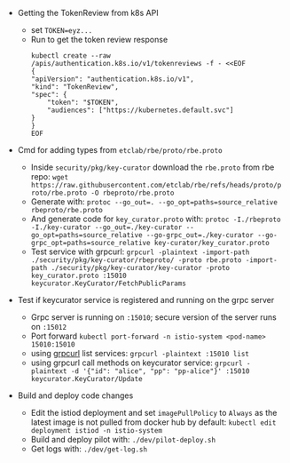 - Getting the TokenReview from k8s API
    - set `TOKEN=eyz...`
    - Run to get the token review response
        ```
        kubectl create --raw /apis/authentication.k8s.io/v1/tokenreviews -f - <<EOF
        {
        "apiVersion": "authentication.k8s.io/v1",
        "kind": "TokenReview",
        "spec": {
            "token": "$TOKEN",
            "audiences": ["https://kubernetes.default.svc"]
        }
        }
        EOF
        ```

- Cmd for adding types from `etclab/rbe/proto/rbe.proto`
    - Inside `security/pkg/key-curator` download the `rbe.proto` from rbe repo: `wget https://raw.githubusercontent.com/etclab/rbe/refs/heads/proto/proto/rbe.proto -O rbeproto/rbe.proto`
    - Generate with: `protoc --go_out=. --go_opt=paths=source_relative rbeproto/rbe.proto`
    - And generate code for `key_curator.proto` with: `protoc -I./rbeproto -I./key-curator --go_out=./key-curator --go_opt=paths=source_relative --go-grpc_out=./key-curator --go-grpc_opt=paths=source_relative key-curator/key_curator.proto`
    - Test service with grpcurl: `grpcurl -plaintext -import-path ./security/pkg/key-curator/rbeproto/ -proto rbe.proto -import-path ./security/pkg/key-curator/key-curator -proto key_curator.proto :15010 keycurator.KeyCurator/FetchPublicParams`


- Test if keycurator service is registered and running on the grpc server
    - Grpc server is running on `:15010`; secure version of the server runs on `:15012`
    - Port forward `kubectl port-forward -n istio-system <pod-name> 15010:15010`
    - using [grpcurl](https://github.com/fullstorydev/grpcurl?tab=readme-ov-file#from-source) list services: `grpcurl -plaintext :15010 list`
    - using grpcurl call methods on keycurator service: `grpcurl -plaintext -d '{"id": "alice", "pp": "pp-alice"}' :15010 keycurator.KeyCurator/Update`


- Build and deploy code changes
    - Edit the istiod deployment and set `imagePullPolicy` to `Always` as the latest image is not pulled from docker hub by default: `kubectl edit deployment istiod -n istio-system`
    - Build and deploy pilot with: `./dev/pilot-deploy.sh`
    - Get logs with: `./dev/get-log.sh`